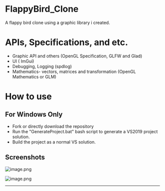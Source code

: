 # FlappyBird_Clone
A flappy bird clone using a graphic library i created. 

# APIs, Specifications, and etc.
- Graphic API and others (OpenGL Specification, GLFW and Glad) 
- UI ( ImGui)
- Debugging, Logging (spdlog)
- Mathematics- vectors, matrices and transformation (OpenGL Mathematics or GLM) 

# How to use
## For Windows Only
- Fork or directly download the repository
- Run the "GenerateProject.bat" bash script to generate a VS2019 project solution. 
- Build the project as a normal VS solution.

## Screenshots


![image.png](https://trello-attachments.s3.amazonaws.com/5f066448ad4865740ae83658/5fc37ac7ebb86d58a781eef0/8b199d0cea2b88da958d4d56cd0021fb/image.png) 

![image.png](https://trello-attachments.s3.amazonaws.com/5f066448ad4865740ae83658/5fc37ac7ebb86d58a781eef0/ecd709f1ccd11877aca92074462661bb/image.png) 

---
